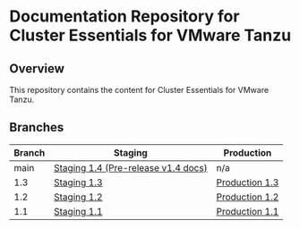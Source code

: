 # Documentation Repository for Cluster Essentials for VMware Tanzu

## Overview

This repository contains the content for Cluster Essentials for VMware Tanzu.

## Branches

| Branch | Staging | Production |
|--------|---------|------------|
| main    | [Staging 1.4 (Pre-release v1.4 docs)](https://docs-staging.vmware.com/en/draft/Cluster-Essentials-for-VMware-Tanzu/1.4/cluster-essentials/deploy.html)    | n/a       |
| 1.3    | [Staging 1.3](https://docs-staging.vmware.com/en/Cluster-Essentials-for-VMware-Tanzu/1.3/cluster-essentials/GUID-deploy.html)    | [Production 1.3](https://docs.vmware.com/en/Cluster-Essentials-for-VMware-Tanzu/1.3/cluster-essentials/GUID-deploy.html)       |
| 1.2    | [Staging 1.2](https://docs-staging.vmware.com/en/Cluster-Essentials-for-VMware-Tanzu/1.2/cluster-essentials/GUID-deploy.html)    | [Production 1.2](https://docs.vmware.com/en/Cluster-Essentials-for-VMware-Tanzu/1.2/cluster-essentials/GUID-deploy.html)       |
| 1.1   | [Staging 1.1](https://docs-staging.vmware.com/en/Cluster-Essentials-for-VMware-Tanzu/1.1/cluster-essentials/GUID-deploy.html)    | [Production 1.1](https://docs.vmware.com/en/Cluster-Essentials-for-VMware-Tanzu/1.1/cluster-essentials/GUID-deploy.html)       |
